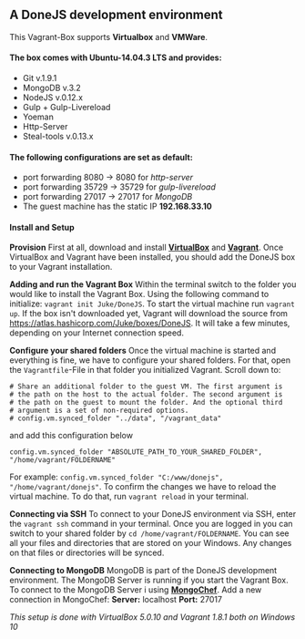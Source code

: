 ## A DoneJS development environment

This Vagrant-Box supports **Virtualbox** and **VMWare**.

#### The box comes with Ubuntu-14.04.3 LTS and provides:
* Git v.1.9.1
* MongoDB v.3.2
* NodeJS v.0.12.x
* Gulp + Gulp-Livereload
* Yoeman
* Http-Server
* Steal-tools v.0.13.x

#### The following configurations are set as default:
* port forwarding 8080 -> 8080 for *http-server*
* port forwarding 35729 -> 35729 for *gulp-livereload*
* port forwarding 27017 -> 27017 for *MongoDB*
* The guest machine has the static IP **192.168.33.10**


#### Install and Setup
**Provision**
First at all, download and install [**VirtualBox**](https://www.virtualbox.org/) and [**Vagrant**](https://www.vagrantup.com/). Once VirtualBox and Vagrant have been installed, you should add the DoneJS box to your Vagrant installation.

**Adding and run the Vagrant Box**
Within the terminal switch to the folder you would like to install the Vagrant Box. Using the following command to initialize: `vagrant init Juke/DoneJS`.
To start the virtual machine run `vagrant up`. If the box isn't downloaded yet, Vagrant will download the source from https://atlas.hashicorp.com/Juke/boxes/DoneJS. It will take a few minutes, depending on your Internet connection speed.

**Configure your shared folders**
Once the virtual machine is started and everything is fine, we have to configure your shared folders. For that, open the `Vagrantfile`-File in that folder you initialized Vagrant. Scroll down to:
```
# Share an additional folder to the guest VM. The first argument is
# the path on the host to the actual folder. The second argument is
# the path on the guest to mount the folder. And the optional third
# argument is a set of non-required options.
# config.vm.synced_folder "../data", "/vagrant_data"
```
and add this configuration below
```
config.vm.synced_folder "ABSOLUTE_PATH_TO_YOUR_SHARED_FOLDER", "/home/vagrant/FOLDERNAME"
```
For example: `config.vm.synced_folder "C:/www/donejs", "/home/vagrant/donejs"`.
To confirm the changes we have to reload the virtual machine. To do that, run `vagrant reload` in your terminal.

**Connecting via SSH**
To connect to your DoneJS environment via SSH, enter the `vagrant ssh` command in your terminal. Once you are logged in you can switch to your shared folder by `cd /home/vagrant/FOLDERNAME`. You can see all your files and directories that are stored on your Windows. Any changes on that files or directories will be synced.

**Connecting to MongoDB**
MongoDB is part of the DoneJS development environment. The MongoDB Server is running if you start the Vagrant Box.
To connect to the MongoDB Server i using [**MongoChef**](http://3t.io/mongochef/).
Add a new connection in MongoChef:
**Server:** localhost
**Port:** 27017

*This setup is done with VirtualBox 5.0.10 and Vagrant 1.8.1 both on Windows 10*